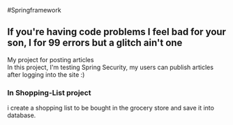 #Springframework
<h2>If you're having code problems I feel bad for your son, I for 99 errors but a glitch ain't one </h2>
My project for posting articles
<br> In this project, I'm testing Spring Security, my users can publish articles after logging into the site :)
<br>
<h3>In Shopping-List project</h3>i create a shopping list to be bought in the grocery store and save it into database.
